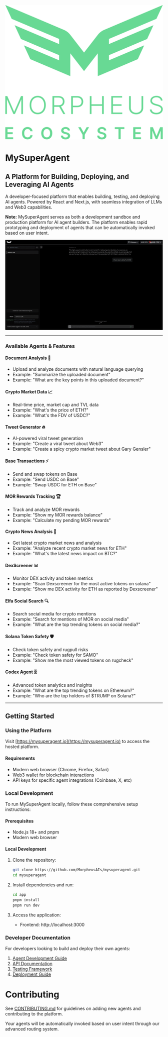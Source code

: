 ![morpheus ecosystem](static/morpheus-ecosystem@3x_green.png)

# MySuperAgent

## A Platform for Building, Deploying, and Leveraging AI Agents

A developer-focused platform that enables building, testing, and deploying AI agents. Powered by React and Next.js, with seamless integration of LLMs and Web3 capabilities.

**Note:** MySuperAgent serves as both a development sandbox and production platform for AI agent builders. The platform enables rapid prototyping and deployment of agents that can be automatically invoked based on user intent.

![UI](static/demo.gif)

---

### Available Agents & Features

#### Document Analysis 📄

- Upload and analyze documents with natural language querying
- Example: "Summarize the uploaded document"
- Example: "What are the key points in this uploaded document?"

#### Crypto Market Data 📈

- Real-time price, market cap and TVL data
- Example: "What's the price of ETH?"
- Example: "What's the FDV of USDC?"

#### Tweet Generator 🔥

- AI-powered viral tweet generation
- Example: "Create a viral tweet about Web3"
- Example: "Create a spicy crypto market tweet about Gary Gensler"

#### Base Transactions ⚡

- Send and swap tokens on Base
- Example: "Send USDC on Base"
- Example: "Swap USDC for ETH on Base"

#### MOR Rewards Tracking 🏆

- Track and analyze MOR rewards
- Example: "Show my MOR rewards balance"
- Example: "Calculate my pending MOR rewards"

#### Crypto News Analysis 📰

- Get latest crypto market news and analysis
- Example: "Analyze recent crypto market news for ETH"
- Example: "What's the latest news impact on BTC?"

#### DexScreener 📊

- Monitor DEX activity and token metrics
- Example: "Scan Dexscreener for the most active tokens on solana"
- Example: "Show me DEX activity for ETH as reported by Dexscreener"

#### Elfa Social Search 🔍

- Search social media for crypto mentions
- Example: "Search for mentions of MOR on social media"
- Example: "What are the top trending tokens on social media?"

#### Solana Token Safety 🛡️

- Check token safety and rugpull risks
- Example: "Check token safety for SAMO"
- Example: "Show me the most viewed tokens on rugcheck"

#### Codex Agent 🗄️

- Advanced token analytics and insights
- Example: "What are the top trending tokens on Ethereum?"
- Example: "Who are the top holders of $TRUMP on Solana?"

---

## Getting Started

### Using the Platform

Visit [https://mysuperagent.io](https://mysuperagent.io) to access the hosted platform.

#### Requirements

- Modern web browser (Chrome, Firefox, Safari)
- Web3 wallet for blockchain interactions
- API keys for specific agent integrations (Coinbase, X, etc)

### Local Development

To run MySuperAgent locally, follow these comprehensive setup instructions:

#### Prerequisites

- Node.js 18+ and pnpm
- Modern web browser

#### Local Development

1. Clone the repository:

   ```bash
   git clone https://github.com/MorpheusAIs/mysuperagent.git
   cd mysuperagent
   ```

2. Install dependencies and run:

   ```bash
   cd app
   pnpm install
   pnpm run dev
   ```

3. Access the application:
   - Frontend: http://localhost:3000

### Developer Documentation

For developers looking to build and deploy their own agents:

1. [Agent Development Guide](docs/agent-development-guide.md)
2. [API Documentation](docs/available-apis-guide.md)
3. [Testing Framework](docs/testing-framework-guide.md)
4. [Deployment Guide](docs/deployment-guide.md)

# Contributing

See [CONTRIBUTING.md](CONTRIBUTING.md) for guidelines on adding new agents and contributing to the platform.

Your agents will be automatically invoked based on user intent through our advanced routing system.
